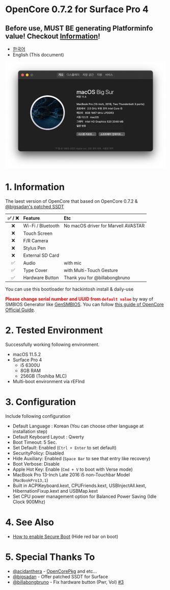# OpenCore 0.7.2 for Surface Pro 4
## **Before use, MUST BE generating Platforminfo value!** Checkout [Information](#1.-Information)!

- [한국어](https://github.com/icaros7/OpenCore_Surface_Pro_4/blob/opencore-0.7.2/Readme_ko.md)
- English (This document)

![](screenshot.png)

# 1. Information
The laest version of OpenCore that based on OpenCore 0.7.2 & [@bigsadan's patched SSDT](https://github.com/bigsadan/surface-pro-4-hackintosh)

|✅ / ❌|Feature|Etc|
|:---:|:---|:---|
|❌|Wi-Fi / Bluetooth|No macOS driver for Marvell AVASTAR|
|❌|Touch Screen||
|❌|F/R Camera||
|❌|Stylus Pen||
|❌|External SD Card||
|✅|Audio|with mic|
|✅|Type Cover|with Multi-Touch Gesture|
|✅|Hardware Button|Thank you for @billabongbruno|


You can use this bootloader for hackintosh install & daily-use

<span style="color:red">**Please change serial number and UUID from `default value`**</span> by way of SMBIOS Generator like [GenSMBIOS](https://github.com/corpnewt/GenSMBIOS). You can follow [this guide of OpenCore Official Guide](https://dortania.github.io/OpenCore-Install-Guide/config-laptop.plist/skylake.html#platforminfo).

# 2. Tested Environment
Successfully working following environment.

- macOS 11.5.2
- Surface Pro 4
    - i5 6300U
    - 8GB RAM
    - 256GB (Toshiba MLC)
- Multi-boot environment via rEFInd

# 3. Configuration
Include following configuration

- Default Language : Korean (You can choose other language at installation step)
- Default Keyboard Layout : Qwerty
- Boot Timeout: 5 Sec.
- Set Default: Enabled (`Ctrl + Enter` to set default)
- SecurityPolicy: Disabled
- Hide Auxiliary: Enabled (`Space Bar` to see that entry like recovery)
- Boot Verbose: Disable
- Apple Hot Key: Enable (`Cmd + V` to boot with Verse mode)
- MacBook Pro 13-Inch Late 2016 i5 non-Touchbar Model (`MacBookPro13,1`)
- Built in ACPIKeyboard.kext, CPUFriends.kext, USBInjectAll.kext, HibernationFixup.kext and USBMap.kext
- Set CPU power management option for Balanced Power Saving (Idle Clock 900Mhz) 

# 4. See Also
- [How to enable Secure Boot](https://github.com/badstorm/surface-pro-7-opencore/blob/master/SecureBoot.With.Grub.md) (Hide red bar on boot)

# 5. Special Thanks To
- [@acidanthera](https://github.com/acidanthera) - [OpenCorePkg](https://github.com/acidanthera/OpenCorePkg) and etc...
- [@bigsadan](https://github.com/bigsadan) - Offer patched SSDT for Surface
- [@billabongbruno](https://github.com/billabongbruno) - Fix hardware button (Pwr, Vol) [#3](https://github.com/icaros7/OpenCore_Surface_Pro_4/issues/3)